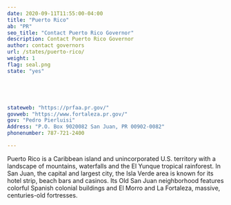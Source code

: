 ```yaml
---
date: 2020-09-11T11:55:00-04:00
title: "Puerto Rico"
ab: "PR"
seo_title: "Contact Puerto Rico Governor"
description: Contact Puerto Rico Governor
author: contact governors
url: /states/puerto-rico/
weight: 1
flag: seal.png
state: "yes"





stateweb: "https://prfaa.pr.gov/"
govweb: "https://www.fortaleza.pr.gov/"
gov: "Pedro Pierluisi"
Address: "P.O. Box 9020082 San Juan, PR 00902-0082"
phonenumber: 787-721-2400

---
```

Puerto Rico is a Caribbean island and unincorporated U.S. territory with a landscape of mountains, waterfalls and the El Yunque tropical rainforest. In San Juan, the capital and largest city, the Isla Verde area is known for its hotel strip, beach bars and casinos. Its Old San Juan neighborhood features colorful Spanish colonial buildings and El Morro and La Fortaleza, massive, centuries-old fortresses.